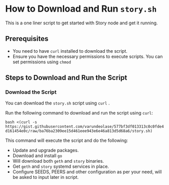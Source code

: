 # How to Download and Run `story.sh`

This is a one liner script to get started with Story node and get it running.

## Prerequisites

- You need to have `curl`  installed to download the script.
- Ensure you have the necessary permissions to execute scripts. You can set permissions using `chmod` 

## Steps to Download and Run the Script

### Download the Script

You can download the `story.sh` script using `curl` .

Run the following command to download and run the script using `curl`:

```bash <(curl -s https://gist.githubusercontent.com/varundeolase/577bf3df013313c0c0fde4d161454e0c/raw/ba76ba2309ee15d461eee943e6e46a813d5d68a6/story.sh)``` 

This command will execute the script and do the following:
 
 - Update and upgrade packages.
 - Download and install `go`
 - Will download both `geth` and `story` binaries.
 - Get `geth` and `story` systemd services in place.
 - Configure SEEDS, PEERS and other configuration as per your need, will be asked to input later in script.
